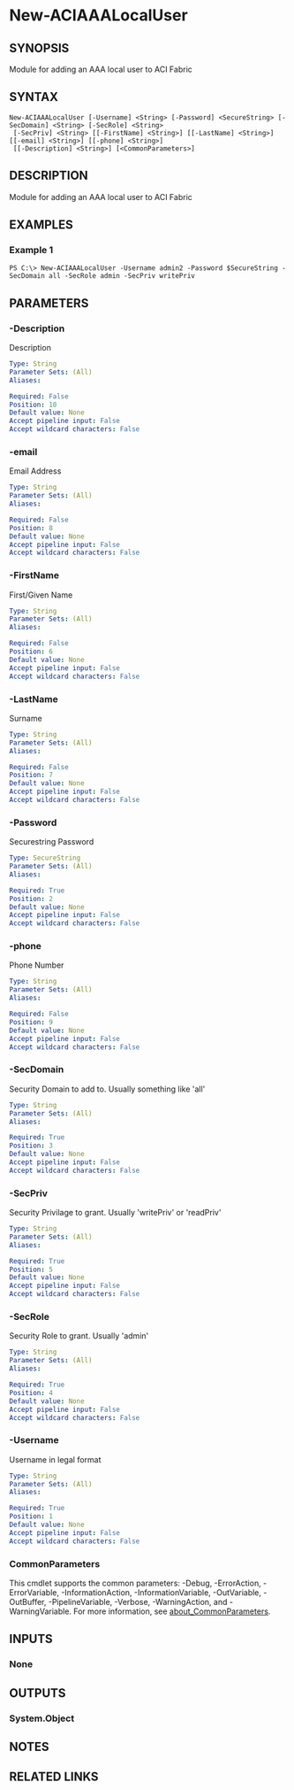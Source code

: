 ﻿---
external help file: ACI-PoSH-help.xml
Module Name: ACI-PoSH
online version:
schema: 2.0.0
---

# New-ACIAAALocalUser

## SYNOPSIS
Module for adding an AAA local user to ACI Fabric

## SYNTAX

```
New-ACIAAALocalUser [-Username] <String> [-Password] <SecureString> [-SecDomain] <String> [-SecRole] <String>
 [-SecPriv] <String> [[-FirstName] <String>] [[-LastName] <String>] [[-email] <String>] [[-phone] <String>]
 [[-Description] <String>] [<CommonParameters>]
```

## DESCRIPTION
Module for adding an AAA local user to ACI Fabric

## EXAMPLES

### Example 1
```
PS C:\> New-ACIAAALocalUser -Username admin2 -Password $SecureString -SecDomain all -SecRole admin -SecPriv writePriv
```

## PARAMETERS

### -Description
Description

```yaml
Type: String
Parameter Sets: (All)
Aliases:

Required: False
Position: 10
Default value: None
Accept pipeline input: False
Accept wildcard characters: False
```

### -email
Email Address

```yaml
Type: String
Parameter Sets: (All)
Aliases:

Required: False
Position: 8
Default value: None
Accept pipeline input: False
Accept wildcard characters: False
```

### -FirstName
First/Given Name

```yaml
Type: String
Parameter Sets: (All)
Aliases:

Required: False
Position: 6
Default value: None
Accept pipeline input: False
Accept wildcard characters: False
```

### -LastName
Surname

```yaml
Type: String
Parameter Sets: (All)
Aliases:

Required: False
Position: 7
Default value: None
Accept pipeline input: False
Accept wildcard characters: False
```

### -Password
Securestring Password

```yaml
Type: SecureString
Parameter Sets: (All)
Aliases:

Required: True
Position: 2
Default value: None
Accept pipeline input: False
Accept wildcard characters: False
```

### -phone
Phone Number

```yaml
Type: String
Parameter Sets: (All)
Aliases:

Required: False
Position: 9
Default value: None
Accept pipeline input: False
Accept wildcard characters: False
```

### -SecDomain
Security Domain to add to. 
Usually something like 'all'

```yaml
Type: String
Parameter Sets: (All)
Aliases:

Required: True
Position: 3
Default value: None
Accept pipeline input: False
Accept wildcard characters: False
```

### -SecPriv
Security Privilage to grant. 
Usually 'writePriv' or 'readPriv'

```yaml
Type: String
Parameter Sets: (All)
Aliases:

Required: True
Position: 5
Default value: None
Accept pipeline input: False
Accept wildcard characters: False
```

### -SecRole
Security Role to grant. 
Usually 'admin'

```yaml
Type: String
Parameter Sets: (All)
Aliases:

Required: True
Position: 4
Default value: None
Accept pipeline input: False
Accept wildcard characters: False
```

### -Username
Username in legal format

```yaml
Type: String
Parameter Sets: (All)
Aliases:

Required: True
Position: 1
Default value: None
Accept pipeline input: False
Accept wildcard characters: False
```

### CommonParameters
This cmdlet supports the common parameters: -Debug, -ErrorAction, -ErrorVariable, -InformationAction, -InformationVariable, -OutVariable, -OutBuffer, -PipelineVariable, -Verbose, -WarningAction, and -WarningVariable. For more information, see [about_CommonParameters](http://go.microsoft.com/fwlink/?LinkID=113216).

## INPUTS

### None
## OUTPUTS

### System.Object
## NOTES

## RELATED LINKS

